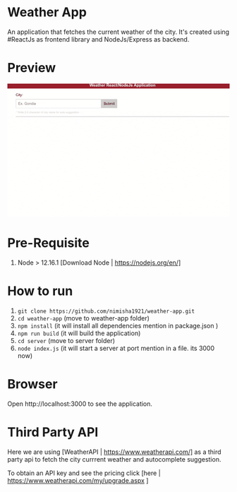 # Weather App
An application that fetches the current weather of the city. It's created using #ReactJs as frontend library and NodeJs/Express as backend.

# Preview
![Demo](https://github.com/nimisha1921/weather-app/blob/main/public/CPT2106131652-1000x600%20(1).gif)

# Pre-Requisite
1. Node > 12.16.1 [Download Node | https://nodejs.org/en/]
# How to run
1. ```git clone https://github.com/nimisha1921/weather-app.git```
2. ```cd weather-app``` (move to weather-app folder)
3. ```npm install``` (it will install all dependencies mention in package.json )
4. ```npm run build``` (it will build the application)
5. ```cd server``` (move to server folder)
6. ```node index.js``` (it will start a server at port mention in a file. its 3000 now)

# Browser
Open http://localhost:3000 to see the application.

# Third Party API
Here we are using [WeatherAPI | https://www.weatherapi.com/] as a third party api to fetch the city currrent weather and autocomplete suggestion.

To obtain an API key and see the pricing click [here | https://www.weatherapi.com/my/upgrade.aspx ]
